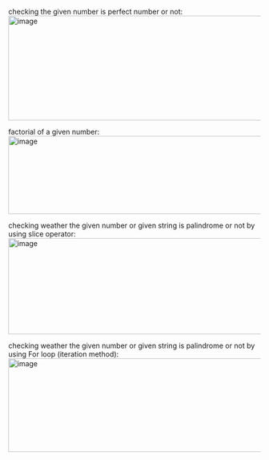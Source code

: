 checking the given number is perfect number or not:
<img width="976" height="209" alt="image" src="https://github.com/user-attachments/assets/a4fb8a3a-3d46-4f78-9452-03101947d153" />

factorial of a given number:
<img width="985" height="156" alt="image" src="https://github.com/user-attachments/assets/eabf3af9-ec7f-4281-b4bf-9467f1da9ce8" />

checking weather the given number or given string is palindrome or not by using slice operator:
<img width="982" height="192" alt="image" src="https://github.com/user-attachments/assets/85e372d3-f6cf-4182-b8f3-c1a9bbab9424" />

checking weather the given number or given string is palindrome or not by using For loop (iteration method):
<img width="979" height="187" alt="image" src="https://github.com/user-attachments/assets/3ab8b9b0-88c5-46fe-9bba-82d17626800c" />
